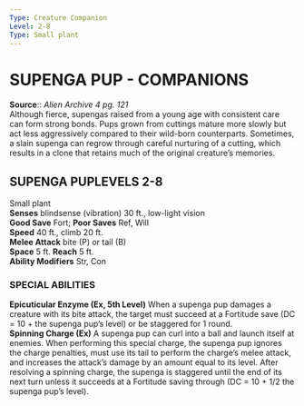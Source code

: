 ```yaml
---
Type: Creature Companion
Level: 2-8
Type: Small plant  
---
```

# SUPENGA PUP - COMPANIONS

**Source**:: _Alien Archive 4 pg. 121_  
Although fierce, supengas raised from a young age with consistent care can form strong bonds. Pups grown from cuttings mature more slowly but act less aggressively compared to their wild-born counterparts. Sometimes, a slain supenga can regrow through careful nurturing of a cutting, which results in a clone that retains much of the original creature’s memories.

## SUPENGA PUPLEVELS 2-8

Small plant  
**Senses** blindsense (vibration) 30 ft., low-light vision  
**Good Save** Fort; **Poor Saves** Ref, Will  
**Speed** 40 ft., climb 20 ft.  
**Melee Attack** bite (P) or tail (B)  
**Space** 5 ft. **Reach** 5 ft.  
**Ability Modifiers** Str, Con  

### SPECIAL ABILITIES

**Epicuticular Enzyme (Ex, 5th Level)** When a supenga pup damages a creature with its bite attack, the target must succeed at a Fortitude save (DC = 10 + the supenga pup’s level) or be staggered for 1 round.  
**Spinning Charge (Ex)** A supenga pup can curl into a ball and launch itself at enemies. When performing this special charge, the supenga pup ignores the charge penalties, must use its tail to perform the charge’s melee attack, and increases the attack’s damage by an amount equal to its level. After resolving a spinning charge, the supenga is staggered until the end of its next turn unless it succeeds at a Fortitude saving through (DC = 10 + 1/2 the supenga pup’s level).
